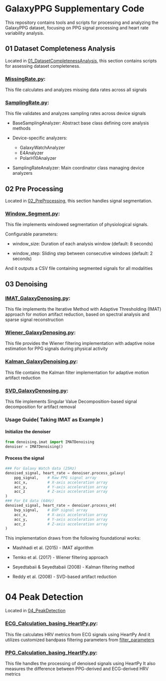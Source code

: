 # GalaxyPPG Supplementary Code
This repository contains tools and scripts for processing and analyzing the GalaxyPPG dataset, focusing on PPG signal processing and heart rate variability analysis.
## 01 Dataset Completeness Analysis
Located in [01_DatasetCompletenessAnalysis](01_DatasetCompletenessAnalysis), this section contains scripts for assessing dataset completeness.

### [MissingRate.py](00_RawDataCheck%2F00_MissingRate.py): 

This file calculates and analyzes missing data rates across all signals

### [SamplingRate.py](01_DatasetCompletenessAnalysis%2FSamplingRate.py):

This file validates and analyzes sampling rates across device signals

- BaseSamplingAnalyzer: Abstract base class defining core analysis methods

- Device-specific analyzers:
  - GalaxyWatchAnalyzer 
  - E4Analyzer
  - PolarH10Analyzer


- SamplingRateAnalyzer: Main coordinator class managing device analyzers

## 02 Pre Processing

Located in [02_PreProcessing](02_PreProcessing), this section handles signal segmentation.

### [Window_Segment.py](02_PreProcessing%2FWindow_Segment.py): 
This file implements windowed segmentation of physiological signals.

Configurable parameters:
- window_size: Duration of each analysis window (default: 8 seconds)

- window_step: Sliding step between consecutive windows (default: 2 seconds)

And it outputs a CSV file containing segmented signals for all modalities

## 03 Denoising 

### [IMAT_GalaxyDenosing.py](02_Denosing%2FIMAT_GalaxyDenosing.py): 

This file implements the Iterative Method with Adaptive Thresholding (IMAT) approach for motion artifact reduction, based on spectral analysis and sparse signal reconstruction
### [Wiener_GalaxyDenosing.py](02_Denosing%2FWiener_GalaxyDenosing.py): 
This file provides the Wiener filtering implementation with adaptive noise estimation for PPG signals during physical activity
### [Kalman_GalaxyDenoising.py](02_Denosing%2FKalman_GalaxyDenoising.py): 
This file contains the Kalman filter implementation for adaptive motion artifact reduction
### [SVD_GalaxyDenosing.py](02_Denosing%2FSVD_GalaxyDenosing.py): 
This file implements Singular Value Decomposition-based signal decomposition for artifact removal
### Usage Guide( Taking IMAT as Example )
#### Initialize the denoiser
```python
from denoising.imat import IMATDenoising
denoiser = IMATDenoising()
```
#### Process the signal
```python
### For Galaxy Watch data (25Hz)
denoised_signal, heart_rate = denoiser.process_galaxy(
    ppg_signal,    # Raw PPG signal array
    acc_x,         # X-axis acceleration array
    acc_y,         # Y-axis acceleration array
    acc_z          # Z-axis acceleration array
)
### For E4 data (64Hz)
denoised_signal, heart_rate = denoiser.process_e4(
    bvp_signal,    # BVP signal array
    acc_x,         # X-axis acceleration array
    acc_y,         # Y-axis acceleration array
    acc_z          # Z-axis acceleration array
)
```

This implementation draws from the following foundational works:

- Mashhadi et al. (2015) - IMAT algorithm

- Temko et al. (2017) - Wiener filtering approach

- Seyedtabaii & Seyedtabaii (2008) - Kalman filtering method

- Reddy et al. (2008) - SVD-based artifact reduction
# 04 Peak Detection

Located in [04_PeakDetection](04_PeakDetection)
### [ECG_Calculation_basing_HeartPy.py](04_PeakDetection%2FECG_Calculation_basing_HeartPy.py): 
This file calculates HRV metrics from ECG signals using HeartPy
And it utilizes customized bandpass filtering parameters from [filter_parameters](01_WindowSegment%2Ffilter_parameters)
### [PPG_Calculation_basing_HeartPy.py](04_PeakDetection%2FPPG_Calculation_basing_HeartPy.py): 
This file handles the processing of denoised signals using HeartPy
It also measures the difference between PPG-derived and ECG-derived HRV metrics
